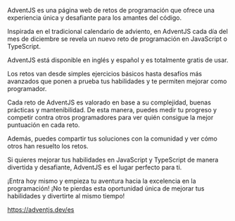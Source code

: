 AdventJS es una página web de retos de programación que ofrece una experiencia única y desafiante para los amantes del código.

Inspirada en el tradicional calendario de adviento, en AdventJS cada día del mes de diciembre se revela un nuevo reto de programación en JavaScript o TypeScript.

AdventJS está disponible en inglés y español y es totalmente gratis de usar.

Los retos van desde simples ejercicios básicos hasta desafíos más avanzados que ponen a prueba tus habilidades y te permiten mejorar como programador.

Cada reto de AdventJS es valorado en base a su complejidad, buenas prácticas y mantenibilidad. De esta manera, puedes medir tu progreso y competir contra otros programadores para ver quién consigue la mejor puntuación en cada reto.

Además, puedes compartir tus soluciones con la comunidad y ver cómo otros han resuelto los retos.

Si quieres mejorar tus habilidades en JavaScript y TypeScript de manera divertida y desafiante, AdventJS es el lugar perfecto para ti.

¡Entra hoy mismo y empieza tu aventura hacia la excelencia en la programación! ¡No te pierdas esta oportunidad única de mejorar tus habilidades y divertirte al mismo tiempo!

https://adventjs.dev/es
